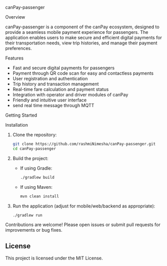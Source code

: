 canPay-passenger

Overview

canPay-passenger is a component of the canPay ecosystem, designed to provide a seamless mobile payment experience for passengers. The application enables users to make secure and efficient digital payments for their transportation needs, view trip histories, and manage their payment preferences.

Features

- Fast and secure digital payments for passengers
- Payment through QR code scan for easy and contactless payments
- User registration and authentication
- Trip history and transaction management
- Real-time fare calculation and payment status
- Integration with operator and driver modules of canPay
- Friendly and intuitive user interface
- send real time message through MQTT

Getting Started

Installation

1. Clone the repository:
   ```bash
   git clone https://github.com/rashmiNimesha/canPay-passenger.git
   cd canPay-passenger
   ```
2. Build the project:
   - If using Gradle:
     ```bash
     ./gradlew build
     ```
   - If using Maven:
     ```bash
     mvn clean install
     ```

3. Run the application (adjust for mobile/web/backend as appropriate):
   ```bash
   ./gradlew run
   ```

Contributions are welcome! Please open issues or submit pull requests for improvements or bug fixes.

## License

This project is licensed under the MIT License.

